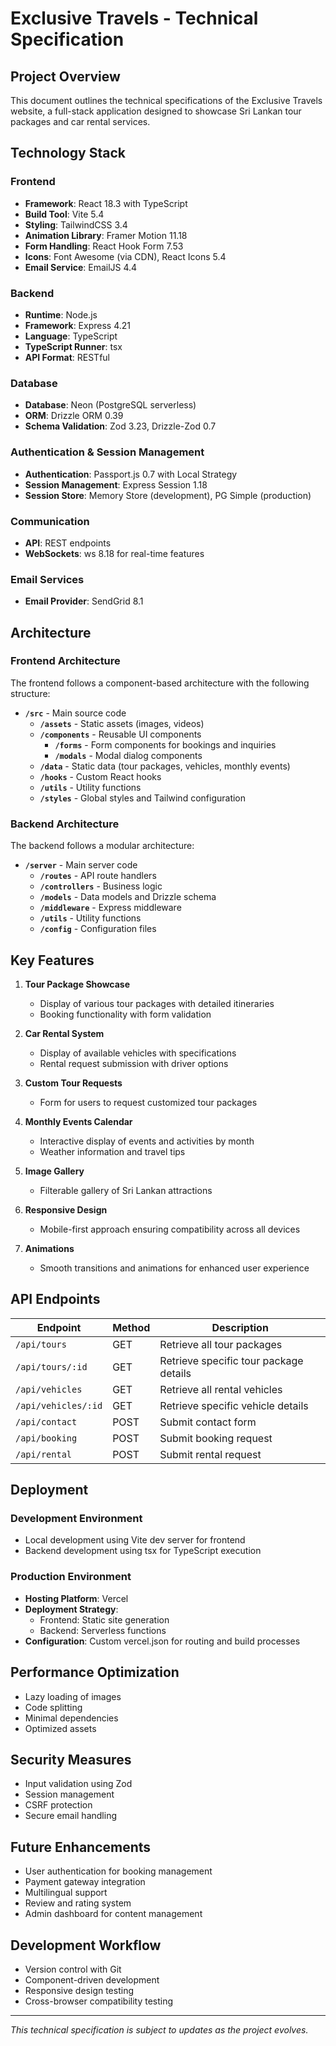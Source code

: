 # Exclusive Travels - Technical Specification

## Project Overview
This document outlines the technical specifications of the Exclusive Travels website, a full-stack application designed to showcase Sri Lankan tour packages and car rental services.

## Technology Stack

### Frontend
- **Framework**: React 18.3 with TypeScript
- **Build Tool**: Vite 5.4
- **Styling**: TailwindCSS 3.4
- **Animation Library**: Framer Motion 11.18
- **Form Handling**: React Hook Form 7.53
- **Icons**: Font Awesome (via CDN), React Icons 5.4
- **Email Service**: EmailJS 4.4

### Backend
- **Runtime**: Node.js
- **Framework**: Express 4.21
- **Language**: TypeScript
- **TypeScript Runner**: tsx
- **API Format**: RESTful

### Database
- **Database**: Neon (PostgreSQL serverless)
- **ORM**: Drizzle ORM 0.39
- **Schema Validation**: Zod 3.23, Drizzle-Zod 0.7

### Authentication & Session Management
- **Authentication**: Passport.js 0.7 with Local Strategy
- **Session Management**: Express Session 1.18
- **Session Store**: Memory Store (development), PG Simple (production)

### Communication
- **API**: REST endpoints
- **WebSockets**: ws 8.18 for real-time features

### Email Services
- **Email Provider**: SendGrid 8.1

## Architecture

### Frontend Architecture
The frontend follows a component-based architecture with the following structure:

- **`/src`** - Main source code
  - **`/assets`** - Static assets (images, videos)
  - **`/components`** - Reusable UI components
    - **`/forms`** - Form components for bookings and inquiries
    - **`/modals`** - Modal dialog components
  - **`/data`** - Static data (tour packages, vehicles, monthly events)
  - **`/hooks`** - Custom React hooks
  - **`/utils`** - Utility functions
  - **`/styles`** - Global styles and Tailwind configuration

### Backend Architecture
The backend follows a modular architecture:

- **`/server`** - Main server code
  - **`/routes`** - API route handlers
  - **`/controllers`** - Business logic
  - **`/models`** - Data models and Drizzle schema
  - **`/middleware`** - Express middleware
  - **`/utils`** - Utility functions
  - **`/config`** - Configuration files

## Key Features

1. **Tour Package Showcase**
   - Display of various tour packages with detailed itineraries
   - Booking functionality with form validation

2. **Car Rental System**
   - Display of available vehicles with specifications
   - Rental request submission with driver options

3. **Custom Tour Requests**
   - Form for users to request customized tour packages

4. **Monthly Events Calendar**
   - Interactive display of events and activities by month
   - Weather information and travel tips

5. **Image Gallery**
   - Filterable gallery of Sri Lankan attractions

6. **Responsive Design**
   - Mobile-first approach ensuring compatibility across all devices

7. **Animations**
   - Smooth transitions and animations for enhanced user experience

## API Endpoints

| Endpoint | Method | Description |
|----------|--------|-------------|
| `/api/tours` | GET | Retrieve all tour packages |
| `/api/tours/:id` | GET | Retrieve specific tour package details |
| `/api/vehicles` | GET | Retrieve all rental vehicles |
| `/api/vehicles/:id` | GET | Retrieve specific vehicle details |
| `/api/contact` | POST | Submit contact form |
| `/api/booking` | POST | Submit booking request |
| `/api/rental` | POST | Submit rental request |

## Deployment

### Development Environment
- Local development using Vite dev server for frontend
- Backend development using tsx for TypeScript execution

### Production Environment
- **Hosting Platform**: Vercel
- **Deployment Strategy**: 
  - Frontend: Static site generation
  - Backend: Serverless functions
- **Configuration**: Custom vercel.json for routing and build processes

## Performance Optimization
- Lazy loading of images
- Code splitting
- Minimal dependencies
- Optimized assets

## Security Measures
- Input validation using Zod
- Session management
- CSRF protection
- Secure email handling

## Future Enhancements
- User authentication for booking management
- Payment gateway integration
- Multilingual support
- Review and rating system
- Admin dashboard for content management

## Development Workflow
- Version control with Git
- Component-driven development
- Responsive design testing
- Cross-browser compatibility testing

---

*This technical specification is subject to updates as the project evolves.* 